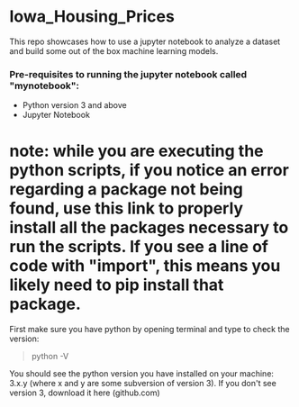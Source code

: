 # Iowa_Housing_Prices

This repo showcases how to use a jupyter notebook to analyze a dataset and build some out of the box machine learning models.

### Pre-requisites to running the jupyter notebook called "mynotebook":
- Python version 3 and above
- Jupyter Notebook

# note: while you are executing the python scripts, if you notice an error regarding a package not being found, use this link to properly install all the packages necessary to run the scripts.  If you see a line of code with "import", this means you likely need to pip install that package.  

First make sure you have python by opening terminal and type to check the version:

> python -V

You should see the python version you have installed on your machine: 3.x.y (where x and y are some subversion of version 3).
If you don't see version 3, download it here (github.com)
